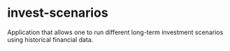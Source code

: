 # invest-scenarios
Application that allows one to run different long-term investment scenarios using historical financial data.
